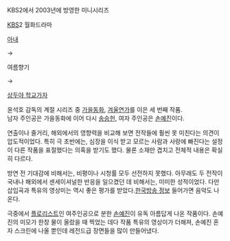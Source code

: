 KBS2에서 2003년에 방영한 미니시리즈

[KBS](KBS.md)2 월화드라마

[아내](%EC%95%84%EB%82%B4.md)

→

여름향기

→

[상두야 학교가자](%EC%83%81%EB%91%90%EC%95%BC%20%ED%95%99%EA%B5%90%EA%B0%80%EC%9E%90.md)

  
윤석호 감독의 계절 시리즈 중 [가을동화](%EA%B0%80%EC%9D%84%EB%8F%99%ED%99%94.md),
[겨울연가](%EA%B2%A8%EC%9A%B8%EC%97%B0%EA%B0%80.md)를 이은 세 번째 작품.  
남자 주인공은 가을동화에 이어 다시 [송승헌](%EC%86%A1%EC%8A%B9%ED%97%8C.md), 여자 주인공은
[손예진](%EC%86%90%EC%98%88%EC%A7%84.md)이다.

연출이나 줄거리, 해외에서의 영향력을 비교해 보면 전작들에 훨씬 못 미친다는 의견이 압도적이었다. 특히 극 초반에는, 심장을 이식 받고
모르는 사람과 사랑에 빠진다는 설정이 다른 작품을 표절했다는 의혹을 받기도 했다. 물론 소재만 겹치고 전체적 내용은 확실히 다르다.

방연 전 기대감에 비해서는, 비평이나 시청률 모두 선전하지 못했다. 아무래도 두 전작이 국내나 해외에서 센세이셔널한 반응을 일으켰던 데
비해서는, 미미한 성적이었다. 다만 삽입곡과 특유의 영상미는 역시 좋은 평가를 받았다.[한국방송
정보](http://www.kbs.co.kr/end_program/drama/summer/) 들어가면 음악도 나온다.

극중에서 [플로리스트](%ED%94%8C%EB%A1%9C%EB%A6%AC%EC%8A%A4%ED%8A%B8.md)인 여주인공으로 분한
[손예진](%EC%86%90%EC%98%88%EC%A7%84.md)이 유독 아름답게 나온 작품이다. 손예진의 미모가 한창 물이 올랐을
때 찍었는 데다 작품 특유의 영상미가 더해져, 손예진 혼자 스크린에 나올 뿐인데 레전드급 장면들을 많이 만들어냈다.

